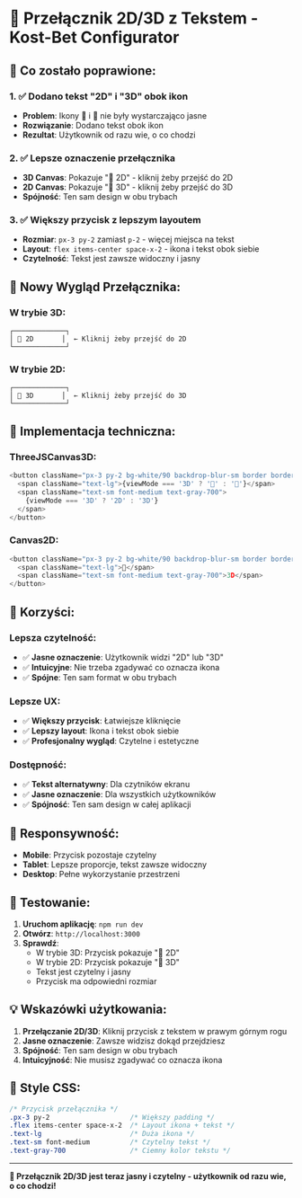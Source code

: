 # 🎯 Przełącznik 2D/3D z Tekstem - Kost-Bet Configurator

## **🚀 Co zostało poprawione:**

### **1. ✅ Dodano tekst "2D" i "3D" obok ikon**
- **Problem**: Ikony 📐 i 🎨 nie były wystarczająco jasne
- **Rozwiązanie**: Dodano tekst obok ikon
- **Rezultat**: Użytkownik od razu wie, o co chodzi

### **2. ✅ Lepsze oznaczenie przełącznika**
- **3D Canvas**: Pokazuje "📐 2D" - kliknij żeby przejść do 2D
- **2D Canvas**: Pokazuje "🎨 3D" - kliknij żeby przejść do 3D
- **Spójność**: Ten sam design w obu trybach

### **3. ✅ Większy przycisk z lepszym layoutem**
- **Rozmiar**: `px-3 py-2` zamiast `p-2` - więcej miejsca na tekst
- **Layout**: `flex items-center space-x-2` - ikona i tekst obok siebie
- **Czytelność**: Tekst jest zawsze widoczny i jasny

## **🎨 Nowy Wygląd Przełącznika:**

### **W trybie 3D:**
```
┌─────────────┐
│ 📐 2D       │  ← Kliknij żeby przejść do 2D
└─────────────┘
```

### **W trybie 2D:**
```
┌─────────────┐
│ 🎨 3D       │  ← Kliknij żeby przejść do 3D
└─────────────┘
```

## **🔧 Implementacja techniczna:**

### **ThreeJSCanvas3D:**
```typescript
<button className="px-3 py-2 bg-white/90 backdrop-blur-sm border border-gray-200 rounded-lg shadow-sm hover:bg-white transition-colors flex items-center space-x-2">
  <span className="text-lg">{viewMode === '3D' ? '📐' : '🎨'}</span>
  <span className="text-sm font-medium text-gray-700">
    {viewMode === '3D' ? '2D' : '3D'}
  </span>
</button>
```

### **Canvas2D:**
```typescript
<button className="px-3 py-2 bg-white/90 backdrop-blur-sm border border-gray-200 rounded-lg shadow-sm hover:bg-white transition-colors flex items-center space-x-2">
  <span className="text-lg">🎨</span>
  <span className="text-sm font-medium text-gray-700">3D</span>
</button>
```

## **🎯 Korzyści:**

### **Lepsza czytelność:**
- ✅ **Jasne oznaczenie**: Użytkownik widzi "2D" lub "3D"
- ✅ **Intuicyjne**: Nie trzeba zgadywać co oznacza ikona
- ✅ **Spójne**: Ten sam format w obu trybach

### **Lepsze UX:**
- ✅ **Większy przycisk**: Łatwiejsze kliknięcie
- ✅ **Lepszy layout**: Ikona i tekst obok siebie
- ✅ **Profesjonalny wygląd**: Czytelne i estetyczne

### **Dostępność:**
- ✅ **Tekst alternatywny**: Dla czytników ekranu
- ✅ **Jasne oznaczenie**: Dla wszystkich użytkowników
- ✅ **Spójność**: Ten sam design w całej aplikacji

## **📱 Responsywność:**

- **Mobile**: Przycisk pozostaje czytelny
- **Tablet**: Lepsze proporcje, tekst zawsze widoczny
- **Desktop**: Pełne wykorzystanie przestrzeni

## **🧪 Testowanie:**

1. **Uruchom aplikację**: `npm run dev`
2. **Otwórz**: `http://localhost:3000`
3. **Sprawdź**:
   - W trybie 3D: Przycisk pokazuje "📐 2D"
   - W trybie 2D: Przycisk pokazuje "🎨 3D"
   - Tekst jest czytelny i jasny
   - Przycisk ma odpowiedni rozmiar

## **💡 Wskazówki użytkowania:**

1. **Przełączanie 2D/3D**: Kliknij przycisk z tekstem w prawym górnym rogu
2. **Jasne oznaczenie**: Zawsze widzisz dokąd przejdziesz
3. **Spójność**: Ten sam design w obu trybach
4. **Intuicyjność**: Nie musisz zgadywać co oznacza ikona

## **🎨 Style CSS:**

```css
/* Przycisk przełącznika */
.px-3 py-2                    /* Większy padding */
.flex items-center space-x-2  /* Layout ikona + tekst */
.text-lg                      /* Duża ikona */
.text-sm font-medium          /* Czytelny tekst */
.text-gray-700                /* Ciemny kolor tekstu */
```

---

**🎉 Przełącznik 2D/3D jest teraz jasny i czytelny - użytkownik od razu wie, o co chodzi!**

















